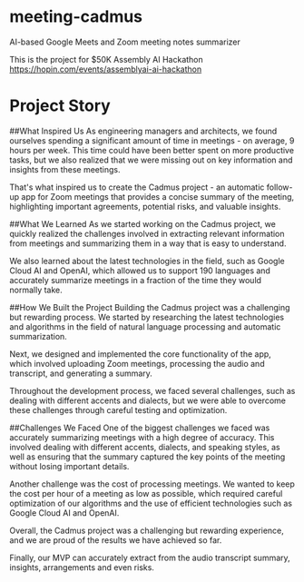 # meeting-cadmus
AI-based Google Meets and Zoom meeting notes summarizer 

This is the project for $50K Assembly AI Hackathon
https://hopin.com/events/assemblyai-ai-hackathon

# Project Story
##What Inspired Us
As engineering managers and architects, we found ourselves spending a significant amount of time in meetings - on average, 9 hours per week. This time could have been better spent on more productive tasks, but we also realized that we were missing out on key information and insights from these meetings.

That's what inspired us to create the Cadmus project - an automatic follow-up app for Zoom meetings that provides a concise summary of the meeting, highlighting important agreements, potential risks, and valuable insights.

##What We Learned
As we started working on the Cadmus project, we quickly realized the challenges involved in extracting relevant information from meetings and summarizing them in a way that is easy to understand.

We also learned about the latest technologies in the field, such as Google Cloud AI and OpenAI, which allowed us to support 190 languages and accurately summarize meetings in a fraction of the time they would normally take.

##How We Built the Project
Building the Cadmus project was a challenging but rewarding process. We started by researching the latest technologies and algorithms in the field of natural language processing and automatic summarization.

Next, we designed and implemented the core functionality of the app, which involved uploading Zoom meetings, processing the audio and transcript, and generating a summary.

Throughout the development process, we faced several challenges, such as dealing with different accents and dialects, but we were able to overcome these challenges through careful testing and optimization.

##Challenges We Faced
One of the biggest challenges we faced was accurately summarizing meetings with a high degree of accuracy. This involved dealing with different accents, dialects, and speaking styles, as well as ensuring that the summary captured the key points of the meeting without losing important details.

Another challenge was the cost of processing meetings. We wanted to keep the cost per hour of a meeting as low as possible, which required careful optimization of our algorithms and the use of efficient technologies such as Google Cloud AI and OpenAI.

Overall, the Cadmus project was a challenging but rewarding experience, and we are proud of the results we have achieved so far.

Finally, our MVP can accurately extract from the audio transcript summary, insights, arrangements and even risks.